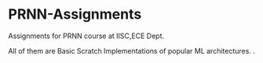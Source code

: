 # PRNN-Assignments
Assignments for PRNN course at IISC,ECE Dept.

All of them are Basic Scratch Implementations of popular ML architectures.
.
